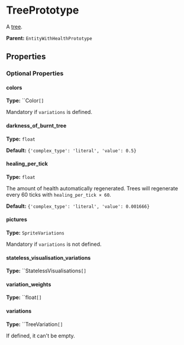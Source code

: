 # TreePrototype

A [tree](https://wiki.factorio.com/Tree).

**Parent:** `EntityWithHealthPrototype`

## Properties

### Optional Properties

#### colors

**Type:** ``Color`[]`

Mandatory if `variations` is defined.

#### darkness_of_burnt_tree

**Type:** `float`



**Default:** `{'complex_type': 'literal', 'value': 0.5}`

#### healing_per_tick

**Type:** `float`

The amount of health automatically regenerated. Trees will regenerate every 60 ticks with `healing_per_tick × 60`.

**Default:** `{'complex_type': 'literal', 'value': 0.001666}`

#### pictures

**Type:** `SpriteVariations`

Mandatory if `variations` is not defined.

#### stateless_visualisation_variations

**Type:** ``StatelessVisualisations`[]`



#### variation_weights

**Type:** ``float`[]`



#### variations

**Type:** ``TreeVariation`[]`

If defined, it can't be empty.

